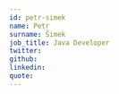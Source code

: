 ```yaml
---
id: petr-simek
name: Petr
surname: Šimek
job_title: Java Developer
twitter:
github:
linkedin:
quote: 
---
```

